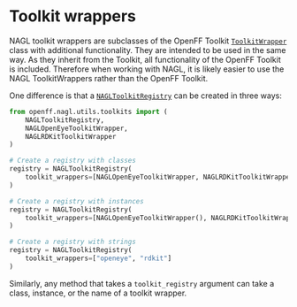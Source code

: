 # Toolkit wrappers

NAGL toolkit wrappers are subclasses of the OpenFF Toolkit [`ToolkitWrapper`] class with additional functionality. They are intended to be used in the same way. As they inherit from the Toolkit, all functionality of the OpenFF Toolkit is included. Therefore when working with NAGL, it is likely easier to use the NAGL ToolkitWrappers rather than the OpenFF Toolkit.

One difference is that a [`NAGLToolkitRegistry`] can be created in three ways:

```python
from openff.nagl.utils.toolkits import (
    NAGLToolkitRegistry,
    NAGLOpenEyeToolkitWrapper,
    NAGLRDKitToolkitWrapper
)

# Create a registry with classes
registry = NAGLToolkitRegistry(
    toolkit_wrappers=[NAGLOpenEyeToolkitWrapper, NAGLRDKitToolkitWrapper]
)

# Create a registry with instances
registry = NAGLToolkitRegistry(
    toolkit_wrappers=[NAGLOpenEyeToolkitWrapper(), NAGLRDKitToolkitWrapper()]
)

# Create a registry with strings
registry = NAGLToolkitRegistry(
    toolkit_wrappers=["openeye", "rdkit"]
)
```

Similarly, any method that takes a `toolkit_registry` argument can take a class, instance, or the name of a toolkit wrapper.

[`NAGLToolkitRegistry`]: openff.nagl.toolkits.registry.NAGLToolkitRegistry
[`ToolkitWrapper`]: openff.toolkit.utils.toolkits.ToolkitWrapper